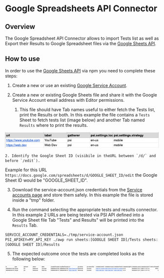 # Google Spreadsheets API Connector

## Overview
The Google Spreadsheet API Connector allows to import Tests list as well as Export their Results to Google Spreadsheet files via the [Google Sheets API](https://developers.google.com/sheets/api).


## How to use

In order to use the [Google Sheets API](https://developers.google.com/sheets/api) via npm you need to complete these steps:


1. Create a new or use an existing [Google Service Account](https://cloud.google.com/iam/docs/creating-managing-service-accounts).

2. Create a new or existing Google Sheets file and share it with the Google Service Account email address with Editor permissions.
    1. This file should have Tab names useful to either fetch the Tests list, print the Results or both.
    In this example the file contains a `Tests` Sheet to fetch tests list (image below) and another Tab named `Results` where to print the results.

!["Google Sheets with Tests Tab"](img/sheets-connector-doc.png)

    2. Identify the Google Sheet ID (visibile in theURL between `/d/` and before `/edit`).
Example for this URL `https://docs.google.com/spreadsheets/d/GOOGLE_SHEET_ID/edit` the Google Sheet ID would be "GOOGLE_SHEET_ID".

3. Download the service-account.json credentials from the [Service accounts page](https://console.cloud.google.com/iam-admin/serviceaccounts) and store them safely. In this example the file is stored inside a "tmp" folder.

4. Run the command selecting the appropriate tests and results connector. In this example 2 URLs are being tested via PSI API defined into a Google Sheet file Tab "Tests" and Results" will be printed into the `Results` Tab.


```
SERVICE_ACCOUNT_CREDENTIALS=./tmp/service-account.json PSI_APIKEY=MY_API_KEY ./awp run sheets:[GOOGLE SHEET ID]/Tests sheets:[GOOGLE SHEET ID]/Results
```

5. The expected outcome once the tests are completed looks as the following below:

!["Google Sheets Results"](img/sheets-connector-doc2.png)